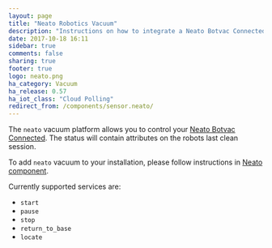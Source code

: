 ```yaml
---
layout: page
title: "Neato Robotics Vacuum"
description: "Instructions on how to integrate a Neato Botvac Connected Vacuum within Home Assistant."
date: 2017-10-18 16:11
sidebar: true
comments: false
sharing: true
footer: true
logo: neato.png
ha_category: Vacuum
ha_release: 0.57
ha_iot_class: "Cloud Polling"
redirect_from: /components/sensor.neato/
---
```


The `neato` vacuum platform allows you to control your [Neato Botvac Connected](https://www.neatorobotics.com/robot-vacuum/botvac-connected-series/).
The status will contain attributes on the robots last clean session.

To add `neato` vacuum to your installation, please follow instructions in [Neato component](/components/neato/).

Currently supported services are:

- `start`
- `pause`
- `stop`
- `return_to_base`
- `locate`
